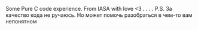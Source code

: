 Some Pure C code experience. From IASA with love <3
.
.
.
.
P.S. За качество кода не ручаюсь. Но может помочь разобраться в чем-то вам непонятном
